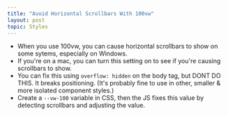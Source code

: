 ```yaml
---
title: "Avoid Horizontal Scrollbars With 100vw"
layout: post
topic: Styles
---
```


- When you use 100vw, you can cause horizontal scrollbars to show on some sytems, especially on Windows.
- If you're on a mac, you can turn this setting on to see if you're causing scrollbars to show.
- You can fix this using `overflow: hidden` on the body tag, but DONT DO THIS. It breaks positioning. (It's probably fine to use in other, smaller & more isolated component styles.)
- Create a `--vw-100` variable in CSS, then the JS fixes this value by detecting scrollbars and adjusting the value.
